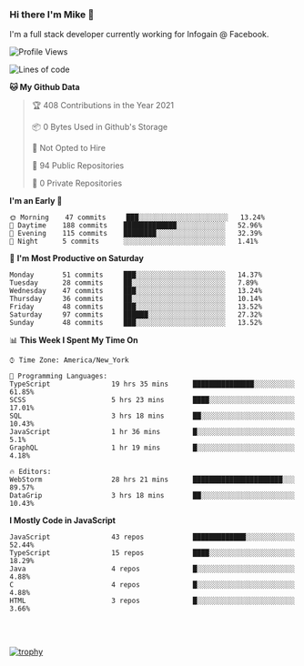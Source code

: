 ### Hi there I'm Mike 👋
I'm a full stack developer currently working for Infogain @ Facebook.

<!--START_SECTION:waka-->
![Profile Views](http://img.shields.io/badge/Profile%20Views-0-blue)

![Lines of code](https://img.shields.io/badge/From%20Hello%20World%20I%27ve%20Written-1.3%20million%20lines%20of%20code-blue)

**🐱 My Github Data** 

> 🏆 408 Contributions in the Year 2021
 > 
> 📦 0 Bytes Used in Github's Storage 
 > 
> 🚫 Not Opted to Hire
 > 
> 📜 94 Public Repositories 
 > 
> 🔑 0 Private Repositories  
 > 
**I'm an Early 🐤** 

```text
🌞 Morning    47 commits     ███░░░░░░░░░░░░░░░░░░░░░░   13.24% 
🌆 Daytime    188 commits    █████████████░░░░░░░░░░░░   52.96% 
🌃 Evening    115 commits    ████████░░░░░░░░░░░░░░░░░   32.39% 
🌙 Night      5 commits      ░░░░░░░░░░░░░░░░░░░░░░░░░   1.41%

```
📅 **I'm Most Productive on Saturday** 

```text
Monday       51 commits     ███░░░░░░░░░░░░░░░░░░░░░░   14.37% 
Tuesday      28 commits     ██░░░░░░░░░░░░░░░░░░░░░░░   7.89% 
Wednesday    47 commits     ███░░░░░░░░░░░░░░░░░░░░░░   13.24% 
Thursday     36 commits     ██░░░░░░░░░░░░░░░░░░░░░░░   10.14% 
Friday       48 commits     ███░░░░░░░░░░░░░░░░░░░░░░   13.52% 
Saturday     97 commits     ██████░░░░░░░░░░░░░░░░░░░   27.32% 
Sunday       48 commits     ███░░░░░░░░░░░░░░░░░░░░░░   13.52%

```


📊 **This Week I Spent My Time On** 

```text
⌚︎ Time Zone: America/New_York

💬 Programming Languages: 
TypeScript               19 hrs 35 mins      ███████████████░░░░░░░░░░   61.85% 
SCSS                     5 hrs 23 mins       ████░░░░░░░░░░░░░░░░░░░░░   17.01% 
SQL                      3 hrs 18 mins       ██░░░░░░░░░░░░░░░░░░░░░░░   10.43% 
JavaScript               1 hr 36 mins        █░░░░░░░░░░░░░░░░░░░░░░░░   5.1% 
GraphQL                  1 hr 19 mins        █░░░░░░░░░░░░░░░░░░░░░░░░   4.18%

🔥 Editors: 
WebStorm                 28 hrs 21 mins      ██████████████████████░░░   89.57% 
DataGrip                 3 hrs 18 mins       ██░░░░░░░░░░░░░░░░░░░░░░░   10.43%

```

**I Mostly Code in JavaScript** 

```text
JavaScript               43 repos            █████████████░░░░░░░░░░░░   52.44% 
TypeScript               15 repos            ████░░░░░░░░░░░░░░░░░░░░░   18.29% 
Java                     4 repos             █░░░░░░░░░░░░░░░░░░░░░░░░   4.88% 
C                        4 repos             █░░░░░░░░░░░░░░░░░░░░░░░░   4.88% 
HTML                     3 repos             █░░░░░░░░░░░░░░░░░░░░░░░░   3.66%

```



<!--END_SECTION:waka-->

##### &nbsp;
[![trophy](https://github-profile-trophy.vercel.app/?username=uptonm&theme=dracula)](https://github.com/ryo-ma/github-profile-trophy)
